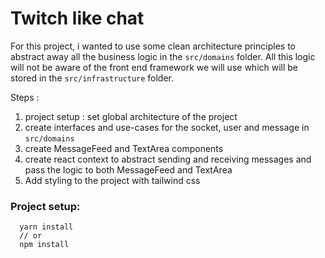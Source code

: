 # Twitch like chat

For this project, i wanted to use some clean architecture principles to abstract away all the business logic in the `src/domains` folder. All this logic will not be aware of the front end framework we will use which will be stored in the `src/infrastructure` folder.

Steps : 

1. project setup : set global architecture of the project
2. create interfaces and use-cases for the socket, user and message in `src/domains`
3. create MessageFeed and TextArea components
4. create react context to abstract sending and receiving messages and pass the logic to both MessageFeed and TextArea
5. Add styling to the project with tailwind css


### Project setup:  

```shell
  yarn install
  // or
  npm install
```